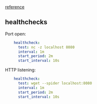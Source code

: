 [reference](https://docs.docker.com/reference/compose-file/)

## healthchecks

Port open:
```yaml
    healthcheck:
      test: nc -z localhost 8080
      interval: 1m
      start_period: 2m
      start_interval: 10s
```

HTTP listening:
```yaml
    healthcheck:
      test: wget --spider localhost:8080
      interval: 1m
      start_period: 2m
      start_interval: 10s
```
